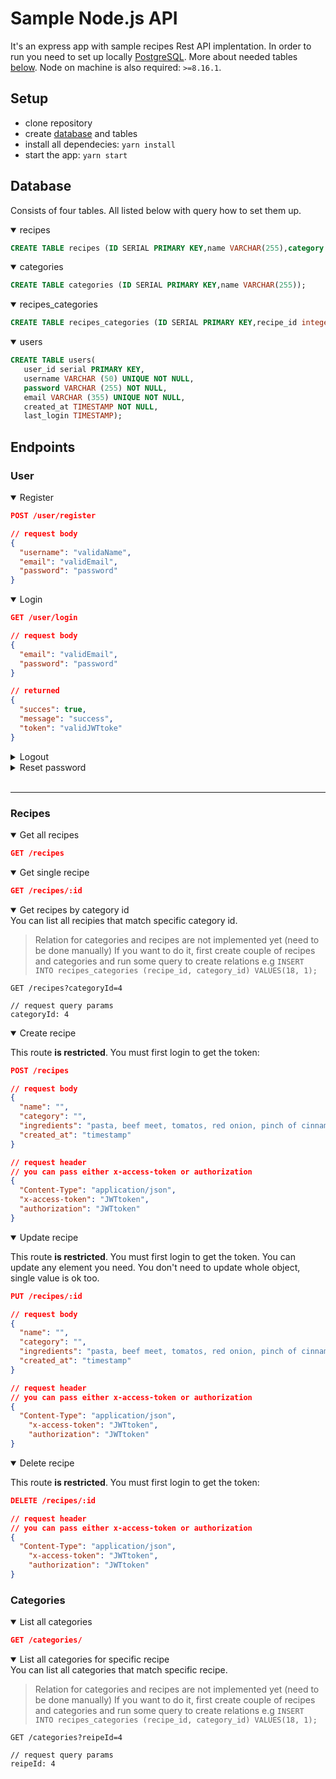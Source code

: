 # Sample Node.js API

It's an express app with sample recipes Rest API implentation.
In order to run you need to set up locally [PostgreSQL]('https://www.postgresql.org/').
More about needed tables [below](#Database).
Node on machine is also required: `>=8.16.1`.

## Setup

- clone repository
- create [database](#Database) and tables
- install all dependecies: `yarn install`
- start the app: `yarn start`

## Database

Consists of four tables. All listed below with query how to set them up.

<details open>
<summary>recipes</summary>

```sql
CREATE TABLE recipes (ID SERIAL PRIMARY KEY,name VARCHAR(255),category VARCHAR(255),ingredients VARCHAR(255),created_at timestamptz,updated_at timestamptz,owner VARCHAR(100));
```
</details>

<details open>
<summary>categories</summary>

```sql
CREATE TABLE categories (ID SERIAL PRIMARY KEY,name VARCHAR(255));
```
</details>

<details open>
<summary>recipes_categories</summary>

```sql
CREATE TABLE recipes_categories (ID SERIAL PRIMARY KEY,recipe_id integer, category_id integer);
```
</details>

<details open>
<summary>users</summary>

```sql
CREATE TABLE users(
   user_id serial PRIMARY KEY,
   username VARCHAR (50) UNIQUE NOT NULL,
   password VARCHAR (255) NOT NULL,
   email VARCHAR (355) UNIQUE NOT NULL,
   created_at TIMESTAMP NOT NULL,
   last_login TIMESTAMP);
```
</details>

## Endpoints
### User

<details open>
<summary>Register</summary>

```json
POST /user/register

// request body
{
  "username": "validaName",
  "email": "validEmail",
  "password": "password"
}
```

</details>

<details open>
<summary>Login</summary>

```json
GET /user/login

// request body
{
  "email": "validEmail",
  "password": "password"
}

// returned
{
  "succes": true,
  "message": "success",
  "token": "validJWTtoke"
}
```

</details>

<details>
<summary>Logout</summary> 

**not implemented**
</details>

<details>
<summary>Reset password</summary>

**not implemented**
</details>
<br>

***

### Recipes

<details open>
<summary>Get all recipes</summary>

```json
GET /recipes
```

</details>

<details open>
<summary>Get single recipe</summary>

```json
GET /recipes/:id
```

</details>

<details open>
<summary>Get recipes by category id</summary>
You  can list all recipies that match specific category id.

> Relation for categories and recipes are not implemented yet (need to be done manually)
If you want to do it, first create couple of recipes and categories and run some query to create relations e.g `INSERT INTO recipes_categories (recipe_id, category_id) VALUES(18, 1);`

```
GET /recipes?categoryId=4

// request query params
categoryId: 4
```

</details>

<details open>
<summary>Create recipe</summary>

This route **is restricted**. You must first login to get the token:

```json
POST /recipes

// request body
{
  "name": "",
  "category": "",
  "ingredients": "pasta, beef meet, tomatos, red onion, pinch of cinnamon",
  "created_at": "timestamp"
}

// request header
// you can pass either x-access-token or authorization
{
  "Content-Type": "application/json",
  "x-access-token": "JWTtoken",
  "authorization": "JWTtoken"
}

```

</details>

<details open>
<summary>Update recipe</summary>

This route **is restricted**. You must first login to get the token.
You can update any element you need. You don't need to update whole object, single value is ok too.

```json
PUT /recipes/:id

// request body
{
  "name": "",
  "category": "",
  "ingredients": "pasta, beef meet, tomatos, red onion, pinch of cinnamon",
  "created_at": "timestamp"
}

// request header
// you can pass either x-access-token or authorization
{
  "Content-Type": "application/json",
    "x-access-token": "JWTtoken",
    "authorization": "JWTtoken"
}

```

</details>


<details open>
<summary>Delete recipe</summary>

This route **is restricted**. You must first login to get the token:

```json
DELETE /recipes/:id

// request header
// you can pass either x-access-token or authorization
{
  "Content-Type": "application/json",
    "x-access-token": "JWTtoken",
    "authorization": "JWTtoken"
}

```

### Categories

<details open>
<summary>List all categories</summary>


```json
GET /categories/

```
</details>

<details open>
<summary>List all categories for specific recipe</summary>
You  can list all categories that match specific recipe.

> Relation for categories and recipes are not implemented yet (need to be done manually)
If you want to do it, first create couple of recipes and categories and run some query to create relations e.g `INSERT INTO recipes_categories (recipe_id, category_id) VALUES(18, 1);`

```
GET /categories?reipeId=4

// request query params
reipeId: 4
```
</details>
